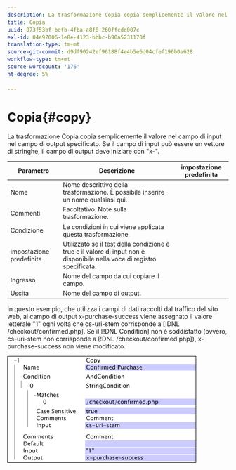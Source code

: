 ```yaml
---
description: La trasformazione Copia copia semplicemente il valore nel campo di input nel campo di output specificato. Se il campo di input può essere un vettore di stringhe, il campo di output deve iniziare con "x-".
title: Copia
uuid: 073f53bf-befb-4fba-a8f8-260ffcdd007c
exl-id: 04e97006-1e8e-4123-bbbc-b90a5231170f
translation-type: tm+mt
source-git-commit: d9df90242ef96188f4e4b5e6d04cfef196b0a628
workflow-type: tm+mt
source-wordcount: '176'
ht-degree: 5%

---
```


# Copia{#copy}

La trasformazione Copia copia semplicemente il valore nel campo di input nel campo di output specificato. Se il campo di input può essere un vettore di stringhe, il campo di output deve iniziare con &quot;x-&quot;.

| Parametro | Descrizione | impostazione predefinita |
|---|---|---|
| Nome | Nome descrittivo della trasformazione. È possibile inserire un nome qualsiasi qui. |  |
| Commenti | Facoltativo. Note sulla trasformazione. |  |
| Condizione | Le condizioni in cui viene applicata questa trasformazione. |  |
| impostazione predefinita | Utilizzato se il test della condizione è true e il valore di input non è disponibile nella voce di registro specificata. |  |
| Ingresso | Nome del campo da cui copiare il campo. |  |
| Uscita | Nome del campo di output. |  |

In questo esempio, che utilizza i campi di dati raccolti dal traffico del sito web, al campo di output x-purchase-success viene assegnato il valore letterale &quot;1&quot; ogni volta che cs-uri-stem corrisponde a [!DNL /checkout/confirmed.php]. Se il [!DNL Condition] non è soddisfatto (ovvero, cs-uri-stem non corrisponde a [!DNL /checkout/confirmed.php]), x-purchase-success non viene modificato.

![](assets/cfg_TransformationType_Copy.png)
